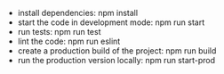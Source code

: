- install dependencies: npm install
- start the code in development mode: npm run start
- run tests: npm run test
- lint the code: npm run eslint
- create a production build of the project: npm run build
- run the production version locally: npm run start-prod